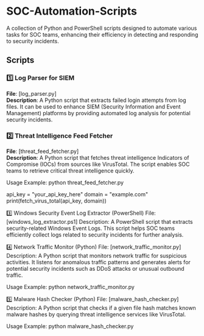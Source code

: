 # SOC-Automation-Scripts

A collection of Python and PowerShell scripts designed to automate various tasks for SOC teams, enhancing their efficiency in detecting and responding to security incidents.

## Scripts

### 1️⃣ Log Parser for SIEM
**File**: [log_parser.py]  
**Description**: A Python script that extracts failed login attempts from log files. It can be used to enhance SIEM (Security Information and Event Management) platforms by providing automated log analysis for potential security incidents.

### 2️⃣ Threat Intelligence Feed Fetcher
**File**: [threat_feed_fetcher.py]  
**Description**: A Python script that fetches threat intelligence Indicators of Compromise (IOCs) from sources like VirusTotal. The script enables SOC teams to retrieve critical threat intelligence quickly.

Usage Example:
python threat_feed_fetcher.py

api_key = "your_api_key_here"
domain = "example.com"
print(fetch_virus_total(api_key, domain))

3️⃣ Windows Security Event Log Extractor (PowerShell)
File: [windows_log_extractor.ps1]
Description: A PowerShell script that extracts security-related Windows Event Logs. This script helps SOC teams efficiently collect logs related to security incidents for further analysis.

4️⃣ Network Traffic Monitor (Python)
File: [network_traffic_monitor.py]
Description: A Python script that monitors network traffic for suspicious activities. It listens for anomalous traffic patterns and generates alerts for potential security incidents such as DDoS attacks or unusual outbound traffic.

Usage Example:
python network_traffic_monitor.py

5️⃣ Malware Hash Checker (Python)
File: [malware_hash_checker.py]
Description: A Python script that checks if a given file hash matches known malware hashes by querying threat intelligence services like VirusTotal.

Usage Example:
python malware_hash_checker.py

